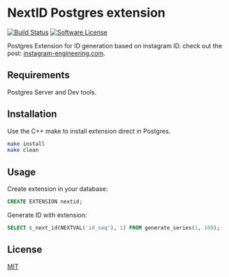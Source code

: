 # NextID Postgres extension

[![Build Status](https://travis-ci.org/wellmart/pg-nextid.svg?branch=master)](https://travis-ci.org/wellmart/pg-nextid)
[![Software License](https://img.shields.io/badge/license-MIT-brightgreen.svg?style=flat)](LICENSE)

Postgres Extension for ID generation based on instagram ID. check out the post: [instagram-engineering.com](https://instagram-engineering.com/sharding-ids-at-instagram-1cf5a71e5a5c).

## Requirements

Postgres Server and Dev tools.

## Installation

Use the C++ make to install extension direct in Postgres.

```bash
make install
make clean
```

## Usage

Create extension in your database:

```sql
CREATE EXTENSION nextid;
```

Generate ID with extension:

```sql
SELECT c_next_id(NEXTVAL('id_seq'), 1) FROM generate_series(1, 100);
```

## License

[MIT](https://choosealicense.com/licenses/mit/)
